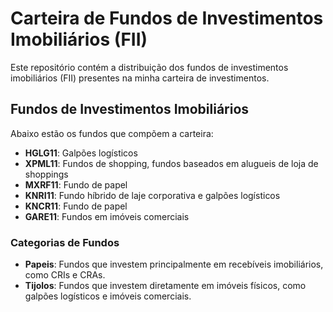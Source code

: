 # Carteira de Fundos de Investimentos Imobiliários (FII)

Este repositório contém a distribuição dos fundos de investimentos imobiliários (FII) presentes na minha carteira de investimentos.

## Fundos de Investimentos Imobiliários

Abaixo estão os fundos que compõem a carteira:

- **HGLG11**: Galpões logísticos
- **XPML11**: Fundos de shopping, fundos baseados em alugueis de loja de shoppings
- **MXRF11**: Fundo de papel
- **KNRI11**: Fundo híbrido de laje corporativa e galpões logísticos
- **KNCR11**: Fundo de papel
- **GARE11**: Fundos em imóveis comerciais

### Categorias de Fundos

- **Papeis**: Fundos que investem principalmente em recebíveis imobiliários, como CRIs e CRAs.
- **Tijolos**: Fundos que investem diretamente em imóveis físicos, como galpões logísticos e imóveis comerciais.

